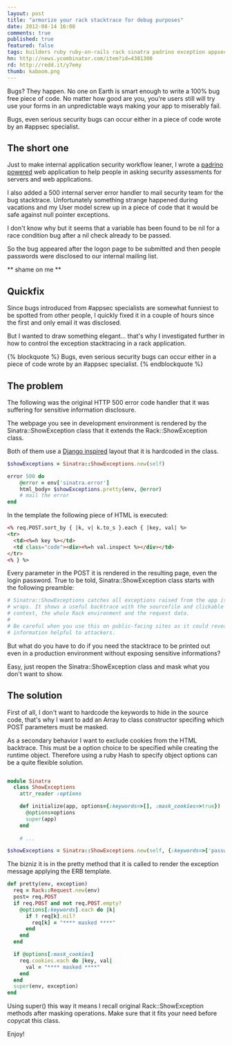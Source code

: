 ```yaml
---
layout: post
title: "armorize your rack stacktrace for debug purposes"
date: 2012-08-14 16:08
comments: true
published: true
featured: false
tags: builders ruby ruby-on-rails rack sinatra padrino exception appsec owasp owasp-top-10 improper-error-handling
hn: http://news.ycombinator.com/item?id=4381300
rd: http://redd.it/y7emy
thumb: kaboom.png
---
```


Bugs? They happen. No one on Earth is smart enough to write a 100% bug free
piece of code. 
No matter how good are you, you're users still will try use your forms in an
unpredictable ways making your app to miserably fail.

Bugs, even serious security bugs can occur either in a piece of code wrote by
an #appsec specialist.

<!-- more -->

## The short one

Just to make internal application security workflow leaner, I wrote a [padrino powered](http://www.padrinorb.com) 
web application to help people in asking security assessments for servers and
web applications.

I also added a 500 internal server error handler to mail security team for the
bug stacktrace. Unfortunately something strange happened during vacations and
my User model screw up in a piece of code that it would be safe against null
pointer exceptions.

I don't know why but it seems that a variable has been found to be nil for a
race condition bug after a nil check already to be passed.

So the bug appeared after the logon page to be submitted and then people
passwords were disclosed to our internal mailing list.

** shame on me **

## Quickfix

Since bugs introduced from #appsec specialists are somewhat funniest to be
spotted from other people, I quickly fixed it in a couple of hours since the
first and only email it was disclosed.

But I wanted to draw something elegant... that's why I investigated further in
how to control the exception stacktracing in a rack application.

{% blockquote %}
Bugs, even serious security bugs can occur either in a piece of code wrote by
an #appsec specialist.
{% endblockquote %}

## The problem

The following was the original HTTP 500 error code handler that it was
suffering for sensitive information disclosure.

The webpage you see in development environment is rendered by the
Sinatra::ShowException class that it extends the Rack::ShowException class.

Both of them use a [Django inspired](http://djangoproject.com) layout that it
is hardcoded in the class.

``` ruby Original and bugged HTTP error code 500 hanlder
$showExceptions = Sinatra::ShowExceptions.new(self)

error 500 do
    @error = env['sinatra.error']
    html_body= $showExceptions.pretty(env, @error)
    # mail the error
end
``` 

In the template the following piece of HTML is executed:
``` html
<% req.POST.sort_by { |k, v| k.to_s }.each { |key, val| %>
<tr>
  <td><%=h key %></td>
  <td class="code"><div><%=h val.inspect %></div></td>
</tr>
<% } %>
```

Every parameter in the POST it is rendered in the resulting page, even the login password.
True to be told, Sinatra::ShowException class starts with the following preamble:

``` ruby 
# Sinatra::ShowExceptions catches all exceptions raised from the app it
# wraps. It shows a useful backtrace with the sourcefile and clickable
# context, the whole Rack environment and the request data.
#
# Be careful when you use this on public-facing sites as it could reveal
# information helpful to attackers.
``` 

But what do you have to do if you need the stacktrace to be printed out even in
a production environment without exposing sensitive informations?

Easy, just reopen the Sinatra::ShowException class and mask what you don't want
to show.


## The solution

First of all, I don't want to hardcode the keywords to hide in the source code,
that's why I want to add an Array to class constructor specifing which POST
parameters must be masked.

As a secondary behavior I want to exclude cookies from the HTML backtrace. This
must be a option choice to be specified while creating the runtime object.
Therefore using a ruby Hash to specify object options can be a quite flexible
solution.

``` ruby New Sinatra::ShowException constructor

module Sinatra
  class ShowExceptions
    attr_reader :options

    def initialize(app, options={:keywords=>[], :mask_cookies=>true})
      @options=options
      super(app)
    end
    
    # ...
``` 

``` ruby creating the object
$showExceptions = Sinatra::ShowExceptions.new(self, {:keywords=>['password'], :mask_cookies=>true)
``` 

The bizniz it is in the pretty method that it is called to render the exception
message applying the ERB template.

``` ruby New Sinatra::ShowException.pretty method
def pretty(env, exception)
  req = Rack::Request.new(env)
  post= req.POST
  if req.POST and not req.POST.empty?
    @options[:keywords].each do |k|
      if ! req[k].nil?
        req[k] = "**** masked ****"
      end
    end
  end

  if @options[:mask_cookies]
    req.cookies.each do |key, val|
      val = "**** masked ****"
    end
  end
  super(env, exception)
end
``` 

Using super() this way it means I recall original Rack::ShowException methods
after masking operations. Make sure that it fits your need before copycat this
class.

Enjoy!
